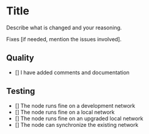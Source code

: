 # Title
Describe what is changed and your reasoning.

Fixes [if needed, mention the issues involved].

## Quality
- [] I have added comments and documentation

## Testing
- [] The node runs fine on a development network
- [] The node runs fine on a local network
- [] The node runs fine on an upgraded local network
- [] The node can synchronize the existing network
